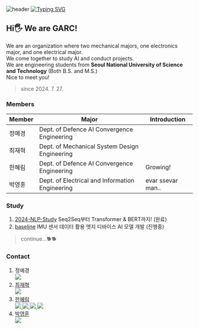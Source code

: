 ![header](https://capsule-render.vercel.app/api?type=waving&color=0A66C2&height=100&section=header&text=capsule%20render&fontSize=0)
[![Typing SVG](https://readme-typing-svg.demolab.com?font=Fira+Code&weight=600&size=30&pause=1000&width=435&lines=We+are+GARC!%F0%9F%96%A5%EF%B8%8F)](https://git.io/typing-svg)

## Hi🖐️ We are GARC!
We are an organization where two mechanical majors, one electronics major, and one electrical major.
</br> We come together to study AI and conduct projects. 
</br> We are engineering students from **Seoul National University of Science and Technology** (Both B.S. and M.S.)
</br> Nice to meet you!
> since 2024. 7. 27.

### Members
| Member | Major | Introduction |
| ------ | ------ | ------ | 
| 정예경 | Dept. of Defence AI Convergence Engineering | |
| 최재혁 | Dept. of Mechanical System Design Engineering | |
| 한혜림 | Dept. of Defence AI Convergence Engineering | Growing! |
| 박영훈 | Dept. of Electrical and Information Engineering | evar ssevar man.. |

### Study
1. [2024-NLP-Study](https://github.com/Gongneung-AI-Research-Club-GARC/2024-NLP-Study)
Seq2Seq부터 Transformer & BERT까지! (완료) </br>
2. [baseline](https://github.com/Gongneung-AI-Research-Club-GARC/baseline)
IMU 센서 데이터 활용 엣지 디바이스 AI 모델 개발 (진행중)

> continue...🐕🐕

### Contact 
1. 정예경
</br><a href="https://github.com/AKJ457"><img src="https://img.shields.io/badge/GitHub-181717?style=flat&logo=GitHub&logoColor=white"/> 
2. 최재혁
</br><a href="https://github.com/hicjh00"><img src="https://img.shields.io/badge/GitHub-181717?style=flat&logo=GitHub&logoColor=white"/>
3. 한혜림
</br><a href="https://www.linkedin.com/in/hanhyerim/"><img src="https://img.shields.io/badge/Linkedin-0A66C2?style=flat&logo=Linkedin&logoColor=white"/> 
<a href="https://github.com/hyeeee14"><img src="https://img.shields.io/badge/GitHub-181717?style=flat&logo=GitHub&logoColor=white"/>
<a href="https://scholar.google.com/citations?user=XyPpek4AAAAJ&hl=ko"><img src="https://img.shields.io/badge/Google Scholar-4285F4?style=flat&logo=Google Scholar&logoColor=white"/>
<a href="https://www.instagram.com/tteokhyerim"><img src="https://img.shields.io/badge/Instagram-E4405F?style=flat&logo=Instagram&logoColor=white"/>
4. 박영훈
</br><a href="https://github.com/robot-is-my-life"><img src="https://img.shields.io/badge/GitHub-181717?style=flat&logo=GitHub&logoColor=white"/>


